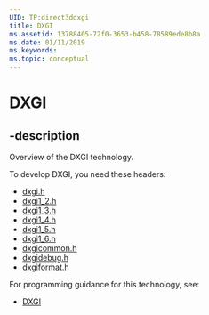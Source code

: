 ```yaml
---
UID: TP:direct3ddxgi
title: DXGI
ms.assetid: 13788405-72f0-3653-b458-78589ede8b8a
ms.date: 01/11/2019
ms.keywords: 
ms.topic: conceptual
---
```


# DXGI

## -description

Overview of the DXGI technology.

To develop DXGI, you need these headers:

 * [dxgi.h](../dxgi/index.md)
 * [dxgi1_2.h](../dxgi1_2/index.md)
 * [dxgi1_3.h](../dxgi1_3/index.md)
 * [dxgi1_4.h](../dxgi1_4/index.md)
 * [dxgi1_5.h](../dxgi1_5/index.md)
 * [dxgi1_6.h](../dxgi1_6/index.md)
 * [dxgicommon.h](../dxgicommon/index.md)
 * [dxgidebug.h](../dxgidebug/index.md)
 * [dxgiformat.h](../dxgiformat/index.md)

For programming guidance for this technology, see:
* [DXGI](/windows/desktop/direct3ddxgi)

